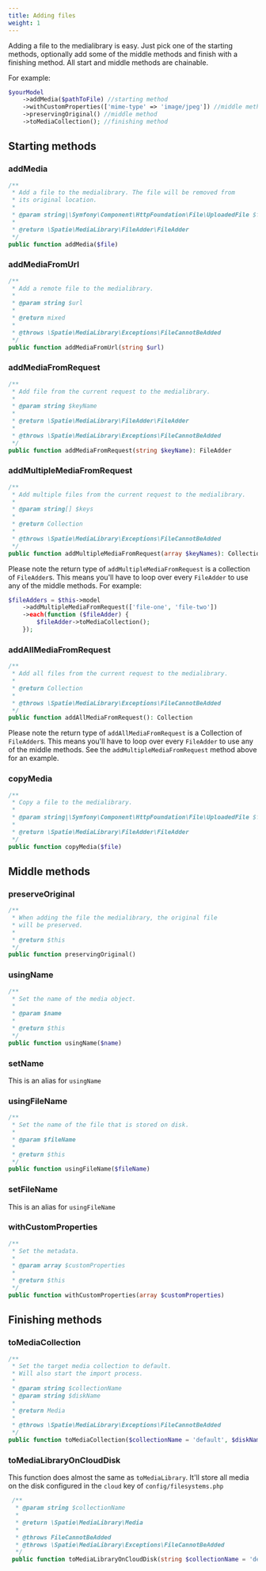 ```yaml
---
title: Adding files
weight: 1
---
```


Adding a file to the medialibrary is easy. Just pick one of the starting methods, optionally add some of the middle methods
and finish with a finishing method. All start and middle methods are chainable.

For example:

```php
$yourModel
    ->addMedia($pathToFile) //starting method
    ->withCustomProperties(['mime-type' => 'image/jpeg']) //middle method
    ->preservingOriginal() //middle method
    ->toMediaCollection(); //finishing method
```

## Starting methods

### addMedia

```php
/**
 * Add a file to the medialibrary. The file will be removed from
 * its original location.
 *
 * @param string|\Symfony\Component\HttpFoundation\File\UploadedFile $file
 *
 * @return \Spatie\MediaLibrary\FileAdder\FileAdder
 */
public function addMedia($file)
```

### addMediaFromUrl

```php
/**
 * Add a remote file to the medialibrary.
 * 
 * @param string $url
 *
 * @return mixed
 *
 * @throws \Spatie\MediaLibrary\Exceptions\FileCannotBeAdded
 */
public function addMediaFromUrl(string $url)
```

### addMediaFromRequest

```php
/**
 * Add file from the current request to the medialibrary.
 * 
 * @param string $keyName
 *
 * @return \Spatie\MediaLibrary\FileAdder\FileAdder
 *
 * @throws \Spatie\MediaLibrary\Exceptions\FileCannotBeAdded
 */
public function addMediaFromRequest(string $keyName): FileAdder
```

### addMultipleMediaFromRequest

```php
/**
 * Add multiple files from the current request to the medialibrary.
 * 
 * @param string[] $keys
 *
 * @return Collection
 *
 * @throws \Spatie\MediaLibrary\Exceptions\FileCannotBeAdded
 */
public function addMultipleMediaFromRequest(array $keyNames): Collection
```

Please note the return type of `addMultipleMediaFromRequest` is a collection of `FileAdder`s. This means you'll have to loop over every `FileAdder` to use any of the middle methods. For example:

```php
$fileAdders = $this->model
    ->addMultipleMediaFromRequest(['file-one', 'file-two'])
    ->each(function ($fileAdder) {
        $fileAdder->toMediaCollection();
    });
```

### addAllMediaFromRequest

```php
/**
 * Add all files from the current request to the medialibrary.
 *
 * @return Collection
 *
 * @throws \Spatie\MediaLibrary\Exceptions\FileCannotBeAdded
 */
public function addAllMediaFromRequest(): Collection
```

Please note the return type of `addAllMediaFromRequest` is a Collection of `FileAdder`s. This means you'll have to loop over every `FileAdder` to use any of the middle methods. See the `addMultipleMediaFromRequest` method above for an example.

### copyMedia


```php
/**
 * Copy a file to the medialibrary.
 *
 * @param string|\Symfony\Component\HttpFoundation\File\UploadedFile $file
 *
 * @return \Spatie\MediaLibrary\FileAdder\FileAdder
 */
public function copyMedia($file)
```

## Middle methods

### preserveOriginal

```php
/**
 * When adding the file the medialibrary, the original file
 * will be preserved.
 *
 * @return $this
 */
public function preservingOriginal()
```

### usingName

```php
/**
 * Set the name of the media object.
 *
 * @param $name
 *
 * @return $this
 */
public function usingName($name)
```

### setName

This is an alias for `usingName`

### usingFileName

```php
/**
 * Set the name of the file that is stored on disk.
 *
 * @param $fileName
 *
 * @return $this
 */
public function usingFileName($fileName)
```

### setFileName

This is an alias for `usingFileName`

### withCustomProperties

```php
/**
 * Set the metadata.
 *
 * @param array $customProperties
 *
 * @return $this
 */
public function withCustomProperties(array $customProperties)
```

## Finishing methods

### toMediaCollection

```php
/**
 * Set the target media collection to default.
 * Will also start the import process.
 *
 * @param string $collectionName
 * @param string $diskName
 *
 * @return Media
 *
 * @throws \Spatie\MediaLibrary\Exceptions\FileCannotBeAdded
 */
public function toMediaCollection($collectionName = 'default', $diskName = '')
```

### toMediaLibraryOnCloudDisk

This function does almost the same as `toMediaLibrary`. It'll store all media on the disk configured in the `cloud` key of `config/filesystems.php`

```php
 /**
  * @param string $collectionName
  *
  * @return \Spatie\MediaLibrary\Media
  *
  * @throws FileCannotBeAdded
  * @throws \Spatie\MediaLibrary\Exceptions\FileCannotBeAdded
  */
 public function toMediaLibraryOnCloudDisk(string $collectionName = 'default')
```
